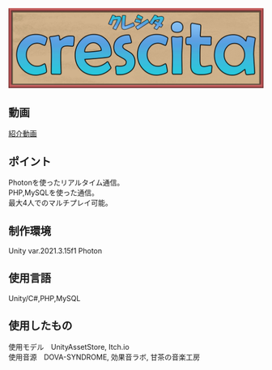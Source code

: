 ![TitleLogo](/Assets/Game/00_title/title.jpg)

## 動画
[紹介動画](https://www.youtube.com/watch?v=OMxlo33prq8&feature=youtu.be)

## ポイント
Photonを使ったリアルタイム通信。  
PHP,MySQLを使った通信。  
最大4人でのマルチプレイ可能。  

## 制作環境
Unity var.2021.3.15f1
Photon

## 使用言語
Unity/C#,PHP,MySQL

## 使用したもの
使用モデル　UnityAssetStore, Itch.io  
使用音源　DOVA-SYNDROME, 効果音ラボ, 甘茶の音楽工房

